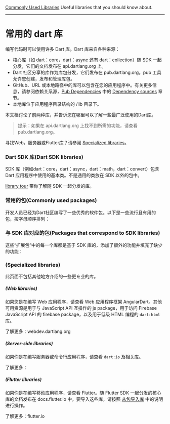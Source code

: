 [Commonly Used Libraries](https://www.dartlang.org/guides/libraries/useful-libraries)
Useful libraries that you should know about.

---

# 常用的 dart 库

编写代码时可以使用许多 Dart 库。Dart 库来自各种来源：
* 核心库（如 dart：core，dart：async 还有 dart：collection）随 SDK 一起分发，它们的文档发布在 api.dartlang.org 上。
* Dart 社区分享的库作为库包分发，它们发布在 pub.dartlang.org。pub 工具允许您创建，发布和管理库包。
* GitHub、URL 或本地路径中的库可以包含在您的应用程序中。有关更多信息，请参阅依赖关系源，[Pub Dependencies](http://www.dartdoc.cn/tools/pub/dependencies) 中的 [Dependency sources](http://www.dartdoc.cn/tools/pub/dependencies#dependency-sources) 章节。
* 本地库位于应用程序目录结构的 /lib 目录下。

本文档讨论了前两种库，并告诉您在哪里可以了解一些最广泛使用的Dart库。

> 提示：如果在 api.dartlang.org 上找不到所需的功能，请查看 pub.dartlang.org。

寻找Web，服务器或Flutter库？请参阅 [Specialized libraries](xx)。

### Dart SDK 库(Dart SDK libraries)

SDK 库（例如dart：core，dart：async，dart：math，dart：convert）包含 Dart 应用程序中使用的基本类。不是通用的类放在 SDK 以外的包中。

[library tour]() 带你了解随 SDK 一起分发的库。
 
### 常用的包(Commonly used packages)

开发人员已经为Dart社区编写了一些优秀的软件包。以下是一些流行且有用的包，按字母顺序排列：

### 与 SDK 库对应的包(Packages that correspond to SDK libraries)

这些“扩展包”中的每一个库都是基于 SDK 库的，添加了额外的功能并填充了缺少的功能：

### (Specialized libraries)

此页面不包括其他地方介绍的一些更专业的库。

##### (Web libraries)

如果您是在编写 Web 应用程序，请查看 Web 应用程序框架 AngularDart。其他可用资源是用于与 JavaScript API 互操作的 js package，用于访问 Firebase JavaScript API 的 firebase package，以及用于低级 HTML 编程的 `dart:html` 库。

了解更多：webdev.dartlang.org

##### (Server-side libraries)

如果你是在编写服务器或命令行应用程序，请查看 `dart:io` 及相关库。

了解更多：

##### (Flutter libraries)

如果你是在编写移动应用程序，请查看 Flutter。随 Flutter SDK 一起分发的核心库的文档发布在 docs.flutter.io 中。要导入这些库，请按照 [从包导入库]() 中的说明进行操作。

了解更多：flutter.io
